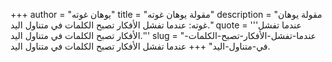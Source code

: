 +++
author = "يوهان غوته"
title = "مقولة يوهان غوته"
description = "مقولة يوهان غوته: عندما تفشل الأفكار تصبح الكلمات في متناول اليد."
quote = '''عندما تفشل الأفكار تصبح الكلمات في متناول اليد.'''
slug = "عندما-تفشل-الأفكار-تصبح-الكلمات-في-متناول-اليد"
+++
عندما تفشل الأفكار تصبح الكلمات في متناول اليد.
